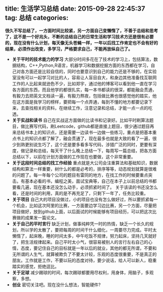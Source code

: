 title: 生活学习总结
date: 2015-09-28 22:45:37
tag: 总结
categories:
---
**很久不写总结了，一方面时间比较紧，另一方面自己变懒惰了，不善于总结和思考了，这不是一个好兆头，不断的总结自己的日常生活和学习技术方还是很有必要的，现在没有什么计划，每天像无头苍蝇一样，一年以后找工作肯定也不会有好的结果，必须作出改变，多学习，严格要求自己，不能再放纵自己了。**

 - **关于平时的技术能力的学习**
大部分时间多花在了技术的学习上，包括算法，数据结构，C++,Python,R语言，机器学习和数据挖掘方面的东西都在学习，自己对各方面还是比较自信的，同时也要意识到自己的能力还是不够的，在实验室没有可以一起学习对比的人，容易让人盲目自大，和身边其他准备找互联网工作的人比起来就逊色不少，比如郑宇，通过他的博客可以看到他一直在学习各方面的东西，而且他学的都很扎实，每一本书都读的很深，都能融会贯通，有毅力去把英文文档读一遍，有毅力熬夜，包括做比赛也很感觉他的踏实，他在这方面是我学习的榜样，要把每一个点弄通，每到不懂的地方都要记录下来，去查找相关的资料，在继续工作，注意记录和总结，才能一点一点的吃透。
 - **关于实战和读书**
 自己在实战这方面做的比读书和记录好。比如平时刷算法题目，做比赛写代码，刷Leetcode，github都是直接上题目，很少通过题目再来总结书本上的知识点，还是需要一边读书一边做一些练习，重点是把基本重点书上的知识点都了解了，融会贯通了，现在最多也就是大致的看了一遍，很少到熟更别说生巧了，这个还是要多看多写代码，涉猎广泛的同时，更要有深度，做记录和总结，每天干了什么晚上总结一下，每周写一篇总结，把各方面总结以下，以前在计划方面做的工作现在也要做，这个非常重要。
 - **关于这段时间总结的找工作经验**
重点就是大公司会注重算法和基础知识，数据结构和算法一样重要，树什么的都是必考的，排序等等，动态规划就算是很难的问题了。每一年每个公司的题目有雷同的地方，在找工作的时候要重点突击。有基本必看的书，编程之美，面试宝典等，自己在本子上以前总结的书都要看几遍，现在基本还没怎么动手，必须抓紧时间了。
关于该读的书还没怎么看，还是时间的利用，真的是不再充足了，只剩下一年了，任务比较重。
 - **关于项目**
自己大的项目没做过，小的项目也没有怎么做好过，所以要抓紧每一个机会，比如这次阿里的比赛，一方面要边学习边比赛，另一个方面，尽量把项目做好，放到github上面，以后面试的时候能够有项目经历，可以把这次比赛做的成果发一篇论文。
 - **关于自己的平时言行**
缺乏计划，做事纯粹凭一时的热情，缺乏一个长久的规划，所以学的太散了，要把每周的时间干什么细化，一周要尽力完成。平时太懒惰了，起床晚，睡的时间太多，中午吃饭不规律，努力起床，坚持几天就好了，把生活规律起来。自己平时太小气，很容易被别人的言行左右自己的心情，态度，要记住自己的目标就是一年以后的就业，其他的都无所谓，不要和无所谓的人生气，就算被欺负了不要太计较，乐观的态度很重要，不是真正的朋友。工作就是工作，不要以玩的态度对待，要少说话，给人可以新人，稳重踏实的感觉，拒绝逗比。
 - **关于足球**
减少踢球的时间，每次踢球都要用尽权利，用身体，用脑子，多观察，多想。
 - **创业**
密切关注吧。现在没什么想法，智能硬件?
